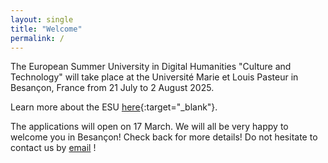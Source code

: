 ```yaml
---
layout: single
title: "Welcome"
permalink: /
---
```


The European Summer University in Digital Humanities "Culture and Technology" will take place at the Université Marie et Louis Pasteur in Besançon, France from 21 July to 2 August 2025. 

Learn more about the ESU [here](https://esudh.github.io/about/){:target="_blank"}.

The applications will open on 17 March. We will all be very happy to welcome you in Besançon! Check back for more details! 
Do not hesitate to contact us by [email](esudh2025@univ-fcomte.fr) !
